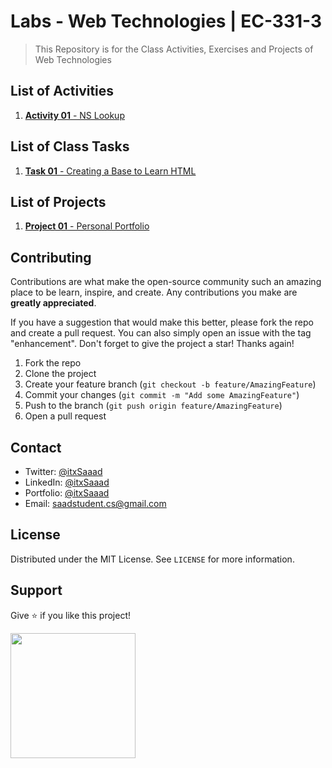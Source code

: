 # Labs - Web Technologies | EC-331-3

> This Repository is for the Class Activities, Exercises and Projects of Web Technologies

## List of Activities

1. [**Activity 01** - NS Lookup](./Activities/Activity%2001%20-%20NS%20Lookup/)

## List of Class Tasks

1. [**Task 01** - Creating a Base to Learn HTML](./Class%20Tasks/Task%2001%20-%20Creating%20a%20Base%20to%20Learn%20HTML/)

## List of Projects

1. [**Project 01** - Personal Portfolio](./Projects/Project%2001%20-%20Personal%20Portfolio/)

## Contributing

Contributions are what make the open-source community such an amazing place to be learn, inspire, and create. Any contributions you make are **greatly appreciated**.

If you have a suggestion that would make this better, please fork the repo and create a pull request. You can also simply open an issue with the tag "enhancement".
Don't forget to give the project a star! Thanks again!

1. Fork the repo
2. Clone the project
3. Create your feature branch (`git checkout -b feature/AmazingFeature`)
4. Commit your changes (`git commit -m "Add some AmazingFeature"`)
5. Push to the branch (`git push origin feature/AmazingFeature`)
6. Open a pull request

## Contact

- Twitter: [@itxSaaad](https://twitter.com/itxSaaad)
- LinkedIn: [@itxSaaad](https://www.linkedin.com/in/itxsaaad/)
- Portfolio: [@itxSaaad](https://portfolio-itxsaaad.vercel.app/)
- Email: [saadstudent.cs@gmail.com](mailto:saadstudent.cs@gmail.com)

## License

Distributed under the MIT License. See `LICENSE` for more information.

## Support

Give ⭐️ if you like this project!

<a href="https://www.buymeacoffee.com/itxSaaad"><img src="https://cdn.buymeacoffee.com/buttons/v2/default-yellow.png" width="200" /></a>
